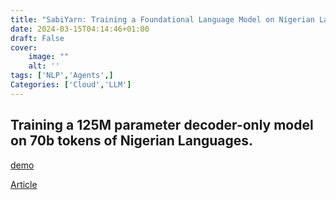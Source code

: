 ```yaml
---
title: "SabiYarn: Training a Foundational Language Model on Nigerian Languages"
date: 2024-03-15T04:14:46+01:00
draft: False
cover:
    image: ""
    alt: ''
tags: ['NLP','Agents',]
Categories: ['Cloud','LLM']
---
```


## Training a 125M parameter decoder-only model on 70b tokens of Nigerian Languages.



[demo](https://huggingface.co/spaces/BeardedMonster/SabiYarn_125M)

[Article](https://damilojohn.github.io/posts/sabiyarn.md)